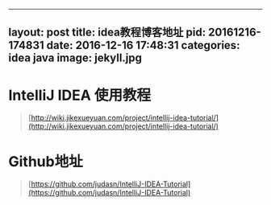 
---
layout: post
title: idea教程博客地址
pid: 20161216-174831
date: 2016-12-16 17:48:31
categories: idea java
image: jekyll.jpg
---
#  IntelliJ IDEA 使用教程
>[http://wiki.jikexueyuan.com/project/intellij-idea-tutorial/](http://wiki.jikexueyuan.com/project/intellij-idea-tutorial/)

#  Github地址
>[https://github.com/judasn/IntelliJ-IDEA-Tutorial](https://github.com/judasn/IntelliJ-IDEA-Tutorial)